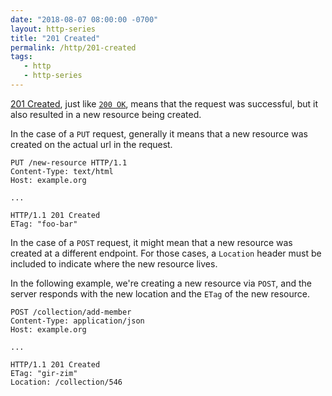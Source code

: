 ```yaml
---
date: "2018-08-07 08:00:00 -0700"
layout: http-series
title: "201 Created"
permalink: /http/201-created
tags:
   - http
   - http-series
---
```


[201 Created][1], just like [`200 OK`][2], means that the request was
successful, but it also resulted in a new resource being created.

In the case of a `PUT` request, generally it means that a new resource
was created on the actual url in the request.

```http
PUT /new-resource HTTP/1.1
Content-Type: text/html
Host: example.org

...
```

```http
HTTP/1.1 201 Created
ETag: "foo-bar"
```

In the case of a `POST` request, it might mean that a new resource was created
at a different endpoint. For those cases, a `Location` header must be included
to indicate where the new resource lives.

In the following example, we're creating a new resource via `POST`, and the
server responds with the new location and the `ETag` of the new resource.

```http
POST /collection/add-member
Content-Type: application/json
Host: example.org

...
```

```http
HTTP/1.1 201 Created
ETag: "gir-zim"
Location: /collection/546
```

[1]: https://tools.ietf.org/html/rfc7231#section-6.3.2
[2]: /http/200-ok
